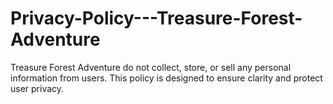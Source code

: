 # Privacy-Policy---Treasure-Forest-Adventure
Treasure Forest Adventure do not collect, store, or sell any personal information from users. This policy is designed to ensure clarity and protect user privacy.
